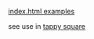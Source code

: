 [index.html examples](https://freshman.dev/lib/2/ve/index.html)

see use in [tappy square](https://freshman.dev/raw/wwl/app/tappy)